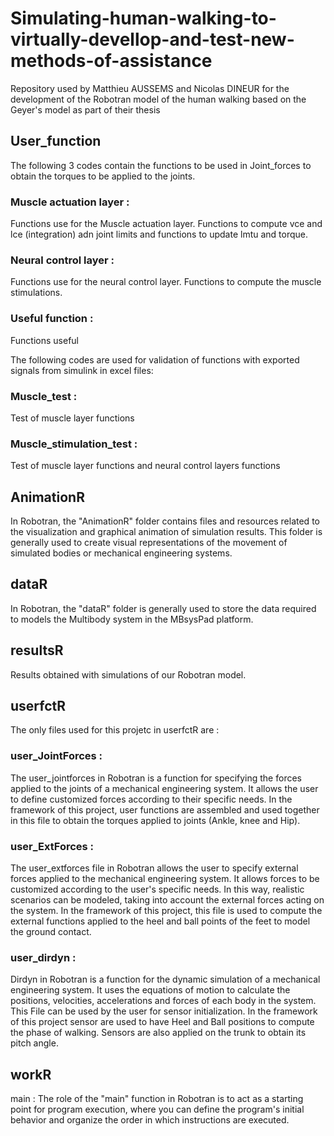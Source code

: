 # Simulating-human-walking-to-virtually-devellop-and-test-new-methods-of-assistance
Repository used by Matthieu AUSSEMS and Nicolas DINEUR for the development of the Robotran model of the human walking based on the Geyer's model as part of their thesis

## User_function
The following 3 codes contain the functions to be used in Joint_forces to obtain the torques to be applied to the joints.
 
### Muscle actuation layer : 
Functions use for the Muscle actuation layer. Functions to compute vce and lce (integration) adn joint limits and functions to update lmtu and torque.

### Neural control layer : 
Functions use for the neural control layer. Functions to compute the muscle stimulations.

### Useful function : 
Functions useful

The following codes are used for validation of functions with exported signals from simulink in excel files:

### Muscle_test : 
Test of muscle layer functions

### Muscle_stimulation_test : 
Test of muscle layer functions and neural control layers functions

## AnimationR
In Robotran, the "AnimationR" folder contains files and resources related to the visualization and graphical animation of simulation results. This folder is generally used to create visual representations of the movement of simulated bodies or mechanical engineering systems.

## dataR
In Robotran, the "dataR" folder is generally used to store the data required to models the Multibody system in the MBsysPad platform.

## resultsR
Results obtained with simulations of our Robotran model.

## userfctR
The only files used for this projetc in userfctR are : 

### user_JointForces : 
The user_jointforces in Robotran is a function for specifying the forces applied to the joints of a mechanical engineering system.
It allows the user to define customized forces according to their specific needs. In the framework of this project, user functions are assembled and used together in this file to obtain the torques applied to joints (Ankle, knee and Hip).

### user_ExtForces : 
The user_extforces file in Robotran allows the user to specify external forces applied to the mechanical engineering system.
It allows forces to be customized according to the user's specific needs.
In this way, realistic scenarios can be modeled, taking into account the external forces acting on the system.
In the framework of this project, this file is used to compute the external functions applied to the heel and ball points of the feet to model the ground contact.

### user_dirdyn : 
Dirdyn in Robotran is a function for the dynamic simulation of a mechanical engineering system. It uses the equations of motion to calculate the positions, velocities, accelerations and forces of each body in the system.
This File can be used by the user for sensor initialization. In the framework of this project sensor are used to have Heel and Ball positions to compute the phase of walking. Sensors are also applied on the trunk to obtain its pitch angle.

## workR
main : The role of the "main" function in Robotran is to act as a starting point for program execution, where you can define the program's initial behavior and organize the order in which instructions are executed.
